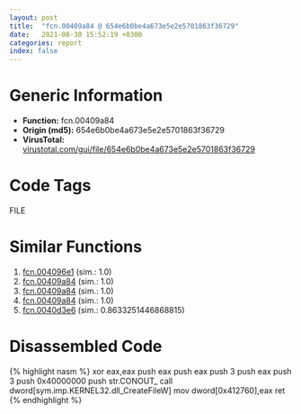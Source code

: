 ```yaml
---
layout: post
title:  "fcn.00409a84 @ 654e6b0be4a673e5e2e5701863f36729"
date:   2021-08-30 15:52:19 +0300
categories: report
index: false
---
```


# Generic Information
- **Function:** fcn.00409a84
- **Origin (md5):** 654e6b0be4a673e5e2e5701863f36729
- **VirusTotal:** [virustotal.com/gui/file/654e6b0be4a673e5e2e5701863f36729][virustotal_ref]

# Code Tags
<span class="tag" id="FILE">FILE</span>


# Similar Functions

1. [fcn.004096e1][similar_1_ref] (sim.: 1.0)
2. [fcn.00409a84][similar_2_ref] (sim.: 1.0)
3. [fcn.00409a84][similar_3_ref] (sim.: 1.0)
4. [fcn.00409a84][similar_4_ref] (sim.: 1.0)
5. [fcn.0040d3e6][similar_5_ref] (sim.: 0.8633251446868815)


# Disassembled Code

{% highlight nasm %}
xor eax,eax
push eax
push eax
push 3
push eax
push 3
push 0x40000000
push str.CONOUT_
call dword[sym.imp.KERNEL32.dll_CreateFileW]
mov dword[0x412760],eax
ret 
{% endhighlight %}


[similar_1_ref]: /report/fcn.004096e1@7bcc89a15d575deafd22288432159007
[similar_2_ref]: /report/fcn.00409a84@70e9569a63e2c5481707e2ba7c663021
[similar_3_ref]: /report/fcn.00409a84@ebaf0937e1ef2b2ef3c4d1d19ad40f05
[similar_4_ref]: /report/fcn.00409a84@9c3e9743674b44dfd8ec923c8ffbe016
[similar_5_ref]: /report/fcn.0040d3e6@451ddfcc92b1bb3ecaf608812dc38f69
[virustotal_ref]: https://www.virustotal.com/gui/file/654e6b0be4a673e5e2e5701863f36729